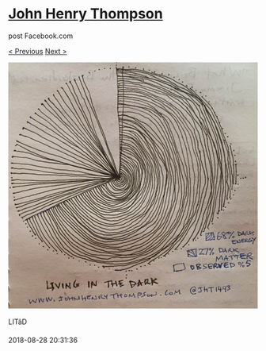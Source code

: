 # [John Henry Thompson](../README.md)
post Facebook.com

[< Previous](2018-08-31-2.md) [Next >](2018-08-26-1.md)

[![](../media/2018-08-28/Timeline-Photos-LIT-D.jpg)](../README.md)

LITâD

2018-08-28 20:31:36